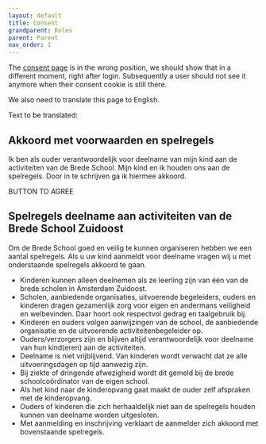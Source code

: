 ```yaml
---
layout: default
title: Consent
grandparent: Roles
parent: Parent
nav_order: 1
---
```


The [consent page](https://acceptatiebredeschoolzuidoost.herokuapp.com/parent/setconsent/
) is in the wrong position, we should show that in a different moment, right after login. 
Subsequently a user should not see it anymore when their consent cookie is still there. 

We also need to translate this page to English. 


Text to be translated:

## Akkoord met voorwaarden en spelregels
Ik ben als ouder verantwoordelijk voor deelname van mijn kind aan de activiteiten van de Brede School. Mijn kind en ik houden ons aan de spelregels. Door in te schrijven ga ik hiermee akkoord.

BUTTON TO AGREE

## Spelregels deelname aan activiteiten van de Brede School Zuidoost
Om de Brede School goed en veilig te kunnen organiseren hebben we een aantal spelregels. Als u uw kind aanmeldt voor deelname vragen wij u met onderstaande spelregels akkoord te gaan.
- Kinderen kunnen alleen deelnemen als ze leerling zijn van één van de brede scholen in Amsterdam Zuidoost.
- Scholen, aanbiedende organisaties, uitvoerende begeleiders, ouders en kinderen dragen gezamenlijk zorg voor eigen en andermans veiligheid en welbevinden. Daar hoort ook respectvol gedrag en taalgebruik bij.
- Kinderen en ouders volgen aanwijzingen van de school, de aanbiedende organisatie en de uitvoerende activiteitenbegeleider op.
- Ouders/verzorgers zijn en blijven altijd verantwoordelijk voor deelname van hun kind(eren) aan de activiteiten.
- Deelname is niet vrijblijvend. Van kinderen wordt verwacht dat ze alle uitvoeringsdagen op tijd aanwezig zijn.
- Bij ziekte of dringende afwezigheid wordt dit gemeld bij de brede schoolcoördinator van de eigen school.
- Als het kind naar de kinderopvang gaat maakt de ouder zelf afspraken met de kinderopvang.
- Ouders of kinderen die zich herhaaldelijk niet aan de spelregels houden kunnen van deelname worden uitgesloten.
- Met aanmelding en inschrijving verklaart de aanmelder zich akkoord met bovenstaande spelregels.
